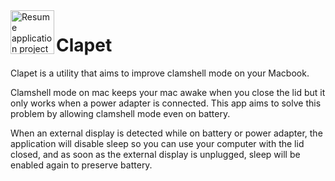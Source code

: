 <img align="left" width="70" height="70" src="https://raw.githubusercontent.com/mbenoukaiss/test/main/icon.svg" alt="Resume application project app icon">

# Clapet
Clapet is a utility that aims to improve clamshell mode on your Macbook.

Clamshell mode on mac keeps your mac awake when you close the lid but it 
only works when a power adapter is connected. This app aims to solve this
problem by allowing clamshell mode even on battery.

When an external display is detected while on battery or power adapter, the application will 
disable sleep so you can use your computer with the lid closed, and as soon as the external 
display is unplugged, sleep will be enabled again to preserve battery.
